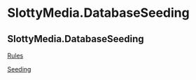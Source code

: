 # SlottyMedia.DatabaseSeeding

## SlottyMedia.DatabaseSeeding

[Rules](./slottymedia.databaseseeding.rules.md)

[Seeding](./slottymedia.databaseseeding.seeding.md)
